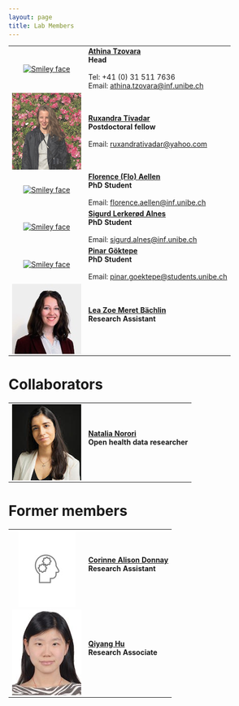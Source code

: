 ```yaml
---
layout: page
title: Lab Members
---
```

|||
|:---:|:---|
|<a href="https://aath0.github.io/menu/atzovara.html"><img align="center" src="https://raw.githubusercontent.com/aath0/aath0.github.io/master/assets/img/TzovaraAthina_Picture.jpg" alt="Smiley face"/></a> | **[Athina Tzovara](https://aath0.github.io/menu/atzovara.html)** <br/> **Head**<br/><br/>Tel: +41 (0) 31 511 7636<br/>Email: athina.tzovara@inf.unibe.ch|
|<a href="https://aath0.github.io/menu/rtivadar.html"><img align="center" src="https://raw.githubusercontent.com/aath0/aath0.github.io/master/assets/img/RuxandraTivadar_Picture.jpg" alt="Smiley face"/> | **[Ruxandra Tivadar](https://aath0.github.io/menu/rtivadar.html)** <br/> **Postdoctoral fellow**<br/><br/>Email: ruxandrativadar@yahoo.com|
|<a href="https://aath0.github.io/menu/FAellen.html"><img align="center" src="https://raw.githubusercontent.com/aath0/aath0.github.io/master/assets/img/FlorenceAellen_Picture.jpeg" alt="Smiley face"/> | **[Florence (Flo) Aellen](https://aath0.github.io/menu/FAellen.html)** <br/> **PhD Student**<br/><br/>Email: florence.aellen@inf.unibe.ch|
|<a href="https://aath0.github.io/menu/salnes.html"><img align="center" src="https://raw.githubusercontent.com/aath0/aath0.github.io/master/assets/img/AlnesSigurd_Picture.jpg" alt="Smiley face"/> | **[Sigurd Lerkerød Alnes](https://aath0.github.io/menu/salnes.html)** <br/> **PhD Student**<br/><br/>Email: sigurd.alnes@inf.unibe.ch|
|<a href="https://aath0.github.io/menu/pgoektepe.html"><img align="center" src="https://raw.githubusercontent.com/aath0/aath0.github.io/master/assets/img/GoktepePinar_Picture.jpg" alt="Smiley face"/> | **[Pinar Göktepe](https://aath0.github.io/menu/pgoektepe.html)** <br/> **PhD Student**<br/><br/>Email: pinar.goektepe@students.unibe.ch|
|<a href="https://aath0.github.io/menu/lbachlin.html"><img align="center" src="https://raw.githubusercontent.com/aath0/aath0.github.io/master/assets/img/LeaBachlin_Picture.jpeg" alt="Smiley face"/> | **[Lea Zoe Meret Bächlin](https://aath0.github.io/menu/lbachlin.html)** <br/> **Research Assistant**<br/><br/>|

# Collaborators

| | |
|:---:|:---|
|<a href="https://aath0.github.io/menu/nnorori.html"><img align="center" src="https://raw.githubusercontent.com/aath0/aath0.github.io/master/assets/img/NataliaNorori_Picture.jpg" alt="Smiley face"/> | **<a href="https://aath0.github.io/menu/nnorori.html">Natalia Norori</a>** <br/> **Open health data researcher**<br/><br/> |

# Former members

| | |
|:---:|:---|
|<img align="center" src="https://raw.githubusercontent.com/ccneuro/ccneuro.github.io/master/assets/img/posts/Brainy2.jpg" alt="Smiley face"/> | **<a href="https://aath0.github.io/">Corinne Alison Donnay</a>** <br/> **Research Assistant**<br/><br/> |
|<a href="https://aath0.github.io/menu/qhu.html"><img align="center" src="https://raw.githubusercontent.com/aath0/aath0.github.io/master/assets/img/QiyangHu_Picture.jpg" alt="Smiley face"/> | **[Qiyang Hu](https://aath0.github.io/menu/qhu.html)** <br/> **Research Associate**<br/><br/>|


 
